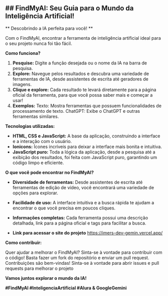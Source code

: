 ## **## FindMyAI: Seu Guia para o Mundo da Inteligência Artificial!**

** Descobrindo a IA perfeita para você! **

Com o FindMyAI, encontrar a ferramenta de inteligência artificial ideal para o seu projeto nunca foi tão fácil. 

**Como funciona?**

1. **Pesquise:** Digite a função desejada ou o nome da IA na barra de pesquisa.
2. **Explore:** Navegue pelos resultados e descubra uma variedade de ferramentas de IA, desde assistentes de escrita até geradores de imagens.
3. **Clique e explore:** Cada resultado te levará diretamente para a página oficial da ferramenta, para que você possa saber mais e começar a usar!
4. **Exemplos:**
 Texto: Mostra ferramentas que possuem funcionalidades de processamento de texto.
 ChatGPT: Exibe o ChatGPT e outras ferramentas similares.

**Tecnologias utilizadas:**

* **HTML, CSS e JavaScript:** A base da aplicação, construindo a interface e a interação com o usuário.
* **Ionicons:** Ícones incríveis para deixar a interface mais bonita e intuitiva.
* **JavaScript puro:** Toda a lógica da aplicação, desde a pesquisa até a exibição dos resultados, foi feita com JavaScript puro, garantindo um código limpo e eficiente.

**O que você pode encontrar no FindMyAI?**

* **Diversidade de ferramentas:** Desde assistentes de escrita até ferramentas de edição de vídeo, você encontrará uma variedade de opções para explorar.
* **Facilidade de uso:** A interface intuitiva e a busca rápida te ajudam a encontrar o que você precisa em poucos cliques.
* **Informações completas:** Cada ferramenta possui uma descrição detalhada, link para a página oficial e tags para facilitar a busca.

* **Link para acessar o site do projeto** 
   https://imers-dev-gemin.vercel.app/

**Como contribuir:**

Quer ajudar a melhorar o FindMyAI? Sinta-se à vontade para contribuir com o código! Basta fazer um fork do repositório e enviar um pull request.
Contribuições são bem-vindas! Sinta-se à vontade para abrir issues e pull requests para melhorar o projeto

**Vamos juntos explorar o mundo da IA!**

**#FindMyAI #InteligenciaArtificial #Alura & GoogleGemini**

